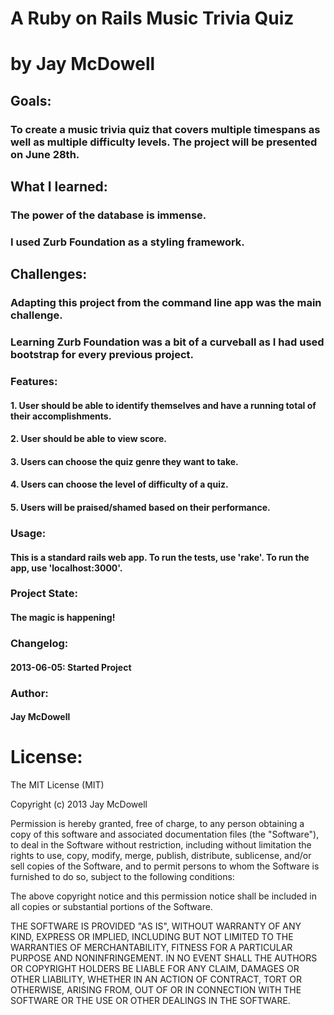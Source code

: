 <h1>A Ruby on Rails Music Trivia Quiz</h1>
<h1>by Jay McDowell</h1>

<h2>Goals:</h2>

<h3>To create a music trivia quiz that covers multiple timespans as well as multiple difficulty levels.
The project will be presented on June 28th.</h3>

<h2>What I learned:</h2>

<h3>The power of the database is immense.<h3>
<h3>I used Zurb Foundation as a styling framework.</h3>

<h2>Challenges:</h2>
<h3>Adapting this project from the command line app was the main challenge.  </h3>
<h3>Learning Zurb Foundation was a bit of a curveball as I had used bootstrap for every previous project.</h3>

<h3>Features:</h3>


<h4>1. User should be able to identify themselves and have a running total of their accomplishments.</h4>
<h4>2. User should be able to view score.</h4>
<h4>3. Users can choose the quiz genre they want to take.</h4>
<h4>4. Users can choose the level of difficulty of a quiz.</h4>
<h4>5. Users  will be praised/shamed based on their performance.</h4>

<h3>Usage:</h3>



<h4>This is a standard rails web app.  To run the tests, use 'rake'.  To run the app, use 'localhost:3000'.</h4>

<h3>Project  State:</h3>


<h4>The magic is happening!</h4>

<h3>Changelog:</h3>


<h4>2013-06-05: Started Project</h4>


<h3>Author:</h3>


<h4>Jay McDowell</h4>

License:
========

The MIT License (MIT)

Copyright (c) 2013 Jay McDowell

Permission is hereby granted, free of charge, to any person obtaining a copy
of this software and associated documentation files (the "Software"), to deal
in the Software without restriction, including without limitation the rights
to use, copy, modify, merge, publish, distribute, sublicense, and/or sell
copies of the Software, and to permit persons to whom the Software is
furnished to do so, subject to the following conditions:

The above copyright notice and this permission notice shall be included in
all copies or substantial portions of the Software.

THE SOFTWARE IS PROVIDED "AS IS", WITHOUT WARRANTY OF ANY KIND, EXPRESS OR
IMPLIED, INCLUDING BUT NOT LIMITED TO THE WARRANTIES OF MERCHANTABILITY,
FITNESS FOR A PARTICULAR PURPOSE AND NONINFRINGEMENT. IN NO EVENT SHALL THE
AUTHORS OR COPYRIGHT HOLDERS BE LIABLE FOR ANY CLAIM, DAMAGES OR OTHER
LIABILITY, WHETHER IN AN ACTION OF CONTRACT, TORT OR OTHERWISE, ARISING FROM,
OUT OF OR IN CONNECTION WITH THE SOFTWARE OR THE USE OR OTHER DEALINGS IN
THE SOFTWARE.